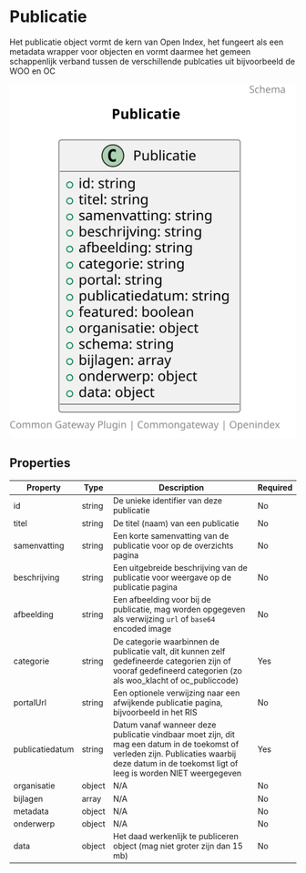 # Publicatie

Het publicatie object vormt de kern van Open Index, het fungeert als een metadata wrapper voor objecten en vormt daarmee het gemeen schappenlijk verband tussen de verschillende publcaties uit bijvoorbeeld de WOO en OC

![Class Diagram](https://github.com/CommonGateway/OpenIndex/blob/documentation-2024/docs/schema/publicatie.svg)

## Properties

| Property | Type | Description | Required |
|----------|------|-------------|----------|
| id | string | De unieke identifier van deze publicatie | No |
| titel | string | De titel (naam) van een publicatie | No |
| samenvatting | string | Een korte samenvatting van de publicatie voor op de overzichts pagina | No |
| beschrijving | string | Een uitgebreide beschrijving van de publicatie voor weergave op de publicatie pagina | No |
| afbeelding | string | Een afbeelding voor bij de publicatie, mag worden opgegeven als verwijzing `url` of `base64` encoded image | No |
| categorie | string | De categorie waarbinnen de publicatie valt, dit kunnen zelf gedefineerde categorien zijn of vooraf gedefineerd categorien (zo als woo_klacht of oc_publiccode) | Yes |
| portalUrl | string | Een optionele verwijzing naar een afwijkende publicatie pagina, bijvoorbeeld in het RIS | No |
| publicatiedatum | string | Datum vanaf wanneer deze publicatie vindbaar moet zijn, dit mag een datum in de toekomst of verleden zijn. Publicaties waarbij deze datum in de toekomst ligt of leeg is worden NIET weergegeven | Yes |
| organisatie | object | N/A | No |
| bijlagen | array | N/A | No |
| metadata | object | N/A | No |
| onderwerp | object | N/A | No |
| data | object | Het daad werkenlijk te publiceren object (mag niet groter zijn dan 15 mb) | No |
